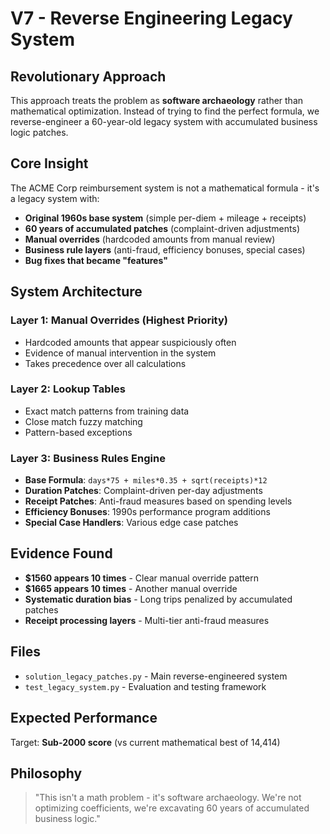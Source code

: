 # V7 - Reverse Engineering Legacy System

## Revolutionary Approach
This approach treats the problem as **software archaeology** rather than mathematical optimization. Instead of trying to find the perfect formula, we reverse-engineer a 60-year-old legacy system with accumulated business logic patches.

## Core Insight
The ACME Corp reimbursement system is not a mathematical formula - it's a legacy system with:
- **Original 1960s base system** (simple per-diem + mileage + receipts)
- **60 years of accumulated patches** (complaint-driven adjustments)
- **Manual overrides** (hardcoded amounts from manual review)
- **Business rule layers** (anti-fraud, efficiency bonuses, special cases)
- **Bug fixes that became "features"**

## System Architecture

### Layer 1: Manual Overrides (Highest Priority)
- Hardcoded amounts that appear suspiciously often
- Evidence of manual intervention in the system
- Takes precedence over all calculations

### Layer 2: Lookup Tables
- Exact match patterns from training data
- Close match fuzzy matching
- Pattern-based exceptions

### Layer 3: Business Rules Engine
- **Base Formula**: `days*75 + miles*0.35 + sqrt(receipts)*12`
- **Duration Patches**: Complaint-driven per-day adjustments
- **Receipt Patches**: Anti-fraud measures based on spending levels
- **Efficiency Bonuses**: 1990s performance program additions
- **Special Case Handlers**: Various edge case patches

## Evidence Found
- **$1560 appears 10 times** - Clear manual override pattern
- **$1665 appears 10 times** - Another manual override
- **Systematic duration bias** - Long trips penalized by accumulated patches
- **Receipt processing layers** - Multi-tier anti-fraud measures

## Files
- `solution_legacy_patches.py` - Main reverse-engineered system
- `test_legacy_system.py` - Evaluation and testing framework

## Expected Performance
Target: **Sub-2000 score** (vs current mathematical best of 14,414)

## Philosophy
> "This isn't a math problem - it's software archaeology. We're not optimizing coefficients, we're excavating 60 years of accumulated business logic." 